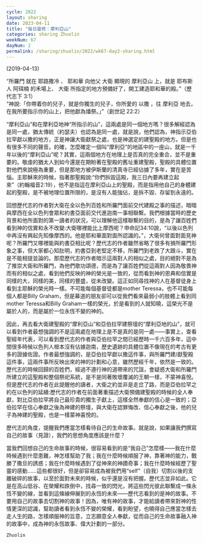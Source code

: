 ```yaml
---
cycle: 2022
layout: sharing
date: 2023-04-11
title: "每日靈修：摩利亞山"
categories: sharing Zhuolin
weekNum: 67
dayNum: 2
permalink: /sharing/zhuolin/2022/wk67-day2-sharing.html
--- 
```

(2019-04-13)

“所羅門 就在 耶路撒冷 、 耶和華 向他父 大衛 顯現的 摩利亞山 上，就是 耶布斯 人 阿珥楠 的禾場上、 大衛 所指定的地方預備好了，開工建造耶和華的殿。”（歷代志下 3:1）  
“神說:「你帶着你的兒子，就是你獨生的兒子，你所愛的 以撒 ，往 摩利亞 地去，在我所要指示你的山上，把他獻為燔祭。」”（創世記 22:2）

“摩利亞山”和在摩利亞地神“所指示的山”，這兩處是同一個地方嗎？很多解經認為是同一處，猶太傳統（約瑟夫）也認為是同一處，就是說，他們認為，神指示亞伯拉罕獻以撒的地方，正是神讓大衛獻祭之處，也是神選定的建聖殿的地方。但是也有很多不同的聲音。的確，怎麼確定一個叫“摩利亞”的地區中的一座山，就是一千年以後的“摩利亞山”呢？其實，這兩個地方在地理上是否真的完全重合，並不是重要的。敬虔的猶太人到如今還是在期盼著在聖殿的舊址重建聖殿，聖殿的具體位置對他們來說極為重要，但是那地方被伊斯蘭的清真寺已經佔據了多年，實在是苦惱。主耶穌來的時候，指著那聖殿說:“你們拆毀這殿，我三日內要再建立起來”（約翰福音2:19），他不是指這在摩利亞山上的聖殿，而是指用他自己的身體建起的聖殿，是不被地理位置所限的，是沒有人能強佔，是拆不毀、存留到永遠的。

回想歷代志的作者對大衛在全以色列百姓和所羅門面前交代建殿之事的描述，暗暗與摩西在全以色列會眾和約書亞面前交代進迦南一事相聯繫。我們根據當時的歷史背景和他所面對的第一讀者的狀況，可以理解他這樣聯繫的目的，是為了讓百姓們看到神的信實和永不改變:大衛哪裡能比上摩西呢？申命記34:10說，“以後以色列中再沒有興起先知像摩西的。他是耶和華面對面所認識的。”，大衛何曾面對面見神呢？所羅門又哪裡能與約書亞相比呢？歷代志的作者雖然省略了很多有損所羅門形象之事，但大家都心知肚明，約書亞到老堅定不移，所羅門到老跌了大跟斗，實在是不能相提並論的。那麼歷代志的作者暗示這兩對人的相似之處，目的絕對不是為了推崇大衛和所羅門，為他們歌功頌德，而是為了讓百姓們從這兩對人因為敬畏神而有的相似之處，看到他們反映的神的榮光是一致的，從而看到神的恩典和信實是同樣的大，同樣的美，同樣的豐盛，從未改變。這正如同尋找神的人在基督徒身上看到主耶穌的榮光時一樣。不可能每個基督徒都是mother Teressa，也不可能每個人都是Billy Graham，但是幕道的朋友卻可以從我們看來最弱小的肢體上看到同mother Teressa和Billy Graham一樣的榮光，於是看到的人就知曉，這榮光不是屬於人的，而是屬於一位永恆不變的神的。

因此，再去看大衛建聖殿的“摩利亞山”和亞伯拉罕建祭壇的“摩利亞地的山”，就可以看到作者最想強調的不是這兩處在地理上是不是真的是同一處——事實上，查看聖經年代表，可以看到歷代志的作者與亞伯拉罕之間已經歷時一千六百多年，這中間很多時候以色列人根本沒有佔據迦南，歷史遺跡的具體位置不像現在的考古有更多的證據佐證。作者最想強調的，是亞伯拉罕獻以撒這件事，與所羅門建/獻聖殿這件事，這兩件事所反映出來的神的計劃和心意，雖然歷經千年，依然是一致的。歷代志的時候回歸的百姓們，經過不遵行神的道帶來的咒詛，會疑惑大衛和所羅門所建立的這聖殿和整個祭祀系統，是不是同著敗壞覆滅的王朝一樣，不蒙神喜悅。但是歷代志的作者在此提醒他的讀者，大衛之約並非是走岔了路，而是亞伯拉罕之約在以色列的延續:歷代志的作者在前面著重描述大衛預備建聖殿的時候的全人奉獻，對比亞伯拉罕將自己最珍貴的獨生子獻上，這樣全然奉獻的信心是一致的；亞伯拉罕在信心奉獻之後為神建的祭壇，與大衛在認罪悔改、信心奉獻之後，他的兒子為神建的聖殿，也是一樣蒙神喜悅的。

歷代志的角度，提醒我們應當怎樣看待自己的生命故事。就是說，如果讓我們撰寫自己的故事（見證），我們的思想角度應該是什麼？

當我們回想自己的生命故事的時候，很容易看到的是“我自己”怎麼樣——我在什麼時候遇到什麼患難，神怎樣幫助了我；我在什麼時候順服了神，靠著神的能力，戰勝了撒旦的誘惑；我在什麼時候遇到了從神來的神蹟奇事；我在什麼時候經歷了聖靈的感動......這些都很好，但是卻容易成為被我們用“self”（自我）切割以後的支離破碎的故事，以至於面對未來的時候，似乎還是沒有把握。歷代志並非如此。它是在高山低谷、在榮耀和跌倒中，找尋一致的閃光，將這些閃光彼此聯繫成一條永恆不變的線，並看到這條線伸展到的永恆的未來——歷代志看到的是神的故事。不要用自己的故事去切割神的故事！因為，唯有神的故事，才能給讀者帶來對神的性情更深的認識，幫助讀者看到永恆不變的榮耀，看到盼望，也曉得自己應當怎樣去走人生的路，怎樣順服神的旨意，立志願意全人奉獻，從而自己的生命故事融入神的故事中，成為神的永恆故事、偉大計劃的一部分。

`Zhuolin`
